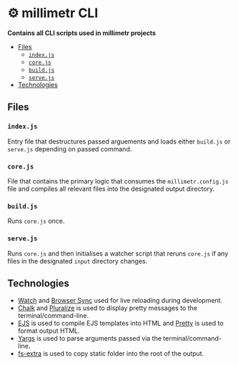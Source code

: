 <!-- omit in toc -->
# ⚙️ millimetr CLI

**Contains all CLI scripts used in millimetr projects**

- [Files](#files)
  - [`index.js`](#indexjs)
  - [`core.js`](#corejs)
  - [`build.js`](#buildjs)
  - [`serve.js`](#servejs)
- [Technologies](#technologies)

## Files

### `index.js`

Entry file that destructures passed arguements and loads either `build.js` or `serve.js` depending on passed command.

### `core.js`

File that contains the primary logic that consumes the `millimetr.config.js` file and compiles all relevant files into the designated output directory.

### `build.js`

Runs `core.js` once.

### `serve.js`

Runs `core.js` and then initialises a watcher script that reruns `core.js` if any files in the designated `input` directory changes. 


## Technologies

- [Watch](https://github.com/mikeal/watch) and [Browser Sync](https://www.browsersync.io/) used for live reloading during development.
- [Chalk](https://github.com/chalk/chalk) and [Pluralize](https://github.com/blakeembrey/pluralize) is used to display pretty messages to the terminal/command-line.
- [EJS](https://ejs.co) is used to compile EJS templates into HTML and [Pretty](https://github.com/jonschlinkert/pretty) is used to format output HTML.
- [Yargs](https://yargs.js.org) is used to parse arguments passed via the terminal/command-line.
- [fs-extra](https://github.com/jprichardson/node-fs-extra) is used to copy static folder into the root of the output.
